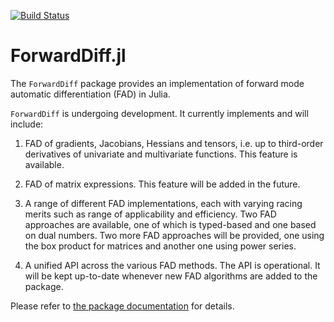 [![Build Status](https://travis-ci.org/scidom/ForwardDiff.jl.png)](https://travis-ci.org/scidom/ForwardDiff.jl)

ForwardDiff.jl
================

The `ForwardDiff` package provides an implementation of forward mode automatic differentiation (FAD) in Julia.

`ForwardDiff` is undergoing development. It currently implements and will include:

1. FAD of gradients, Jacobians, Hessians and tensors, i.e. up to third-order derivatives of univariate and multivariate
functions. This feature is available.

2. FAD of matrix expressions. This feature will be added in the future.

3. A range of different FAD implementations, each with varying racing merits such as range of applicability and
efficiency. Two FAD approaches are available, one of which is typed-based and one based on dual numbers. Two more
FAD approaches will be provided, one using the box product for matrices and another one using power series.

4. A unified API across the various FAD methods. The API is operational. It will be kept up-to-date whenever new 
FAD algorithms are added to the package.

Please refer to [the package documentation](http://forwarddiffjl.readthedocs.org/en/latest/) for details.
